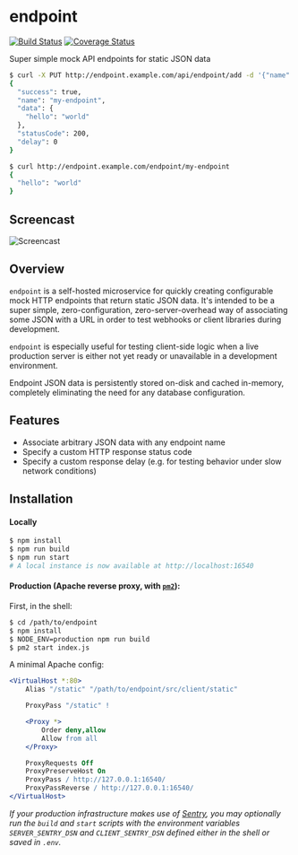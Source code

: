 # endpoint

[![Build Status](https://travis-ci.org/LINKIWI/endpoint.svg?branch=master)](https://travis-ci.org/LINKIWI/endpoint)
[![Coverage Status](https://coveralls.io/repos/github/LINKIWI/endpoint/badge.svg?branch=master)](https://coveralls.io/github/LINKIWI/endpoint?branch=master)

Super simple mock API endpoints for static JSON data

```bash
$ curl -X PUT http://endpoint.example.com/api/endpoint/add -d '{"name": "my-endpoint", "data": {"hello": "world"}}'
{
  "success": true,
  "name": "my-endpoint",
  "data": {
    "hello": "world"
  },
  "statusCode": 200,
  "delay": 0
}

$ curl http://endpoint.example.com/endpoint/my-endpoint
{
  "hello": "world"
}
```

## Screencast

![Screencast](https://linkiwi.github.io/endpoint/static/screencast.gif)

## Overview

`endpoint` is a self-hosted microservice for quickly creating configurable mock HTTP endpoints that return static JSON data. It's intended to be a super simple, zero-configuration, zero-server-overhead way of associating some JSON with a URL in order to test webhooks or client libraries during development.

`endpoint` is especially useful for testing client-side logic when a live production server is either not yet ready or unavailable in a development environment.

Endpoint JSON data is persistently stored on-disk and cached in-memory, completely eliminating the need for any database configuration.

## Features

* Associate arbitrary JSON data with any endpoint name
* Specify a custom HTTP response status code
* Specify a custom response delay (e.g. for testing behavior under slow network conditions)

## Installation

#### Locally

```bash
$ npm install
$ npm run build
$ npm run start
# A local instance is now available at http://localhost:16540
```

#### Production (Apache reverse proxy, with [`pm2`](https://github.com/Unitech/pm2)):

First, in the shell:

```bash
$ cd /path/to/endpoint
$ npm install
$ NODE_ENV=production npm run build
$ pm2 start index.js
```

A minimal Apache config:

```apache
<VirtualHost *:80>
    Alias "/static" "/path/to/endpoint/src/client/static"

    ProxyPass "/static" !

    <Proxy *>
        Order deny,allow
        Allow from all
    </Proxy>

    ProxyRequests Off
    ProxyPreserveHost On
    ProxyPass / http://127.0.0.1:16540/
    ProxyPassReverse / http://127.0.0.1:16540/
</VirtualHost>
```

*If your production infrastructure makes use of [Sentry](https://sentry.io/), you may optionally run the `build` and `start` scripts with the environment variables `SERVER_SENTRY_DSN` and `CLIENT_SENTRY_DSN` defined either in the shell or saved in `.env`.*
